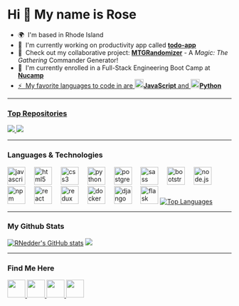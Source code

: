 <h1>Hi 👋 My name is Rose</h1> 

  <ul>
    <li>🌍  I'm based in Rhode Island</li>
    <li>🚀  I'm currently working on productivity app called <a href='https://rnedder.github.io/todo-app/'><b>todo-app</b></a></li>
    <li>🎴  Check out my collaborative project: <a href="https://mtg-random-commander.web.app"><b>MTGRandomizer</b></a> - A <i>Magic: The Gathering</i> Commander Generator!</li>
    <li>🧠  I'm currently enrolled in a Full-Stack Engineering Boot Camp at <a href="https://www.nucamp.co/"><b>Nucamp</b></li>
    <li>⚡  My favorite languages to code in are <img src="https://cdn.jsdelivr.net/gh/devicons/devicon@latest/icons/javascript/javascript-original.svg" height="20" alt="javascript logo" /><b>JavaScript</b> and <img src="https://cdn.jsdelivr.net/gh/devicons/devicon/icons/python/python-original.svg" height="20" alt="python logo"  /><b>Python</b></li>
  </ul>

<div align="left">
  <hr>
  <h3>Top Repositories</h3> 
  <a href="https://github.com/RNedder/todo-app" align="left" 
    <img src="https://github-readme-stats.vercel.app/api/pin/?username=RNedder&repo=todo-app&title_color=ec4899&text_color=000000&icon_color=0891b2&bg_color=ffffff&hide_border=true&locale=en" />
  </a>
  <a href="https://github.com/RNedder/MTGRandomizer" align="left">
    <img src="https://github-readme-stats.vercel.app/api/pin/?username=RNedder&repo=MTGRandomizer&title_color=ec4899&text_color=000000&icon_color=0891b2&bg_color=ffffff&hide_border=true&locale=en" />
  </a>
  <a href="https://github.com/RNedder/weather-app" align="left">
    <img src="https://github-readme-stats.vercel.app/api/pin/?username=RNedder&repo=weather-app&title_color=ec4899&text_color=000000&icon_color=0891b2&bg_color=ffffff&hide_border=true&locale=en" />
  </a>


<div align="left">
  <hr>
  <h3>Languages & Technologies </h3> 
  <img src="https://cdn.jsdelivr.net/gh/devicons/devicon@latest/icons/javascript/javascript-plain.svg" height="40" alt="javascript logo" />
  <img width="12" />
  <img src="https://cdn.jsdelivr.net/gh/devicons/devicon@latest/icons/html5/html5-plain.svg" height="40" alt="html5 logo"  />
  <img width="12" />
  <img src="https://cdn.jsdelivr.net/gh/devicons/devicon@latest/icons/css3/css3-plain.svg" height="40" alt="css3 logo"  />
  <img width="12" />
  <img src="https://cdn.jsdelivr.net/gh/devicons/devicon@latest/icons/python/python-plain.svg" height="40" alt="python logo"  />
  <img width="12" />
  <img src="https://cdn.jsdelivr.net/gh/devicons/devicon@latest/icons/postgresql/postgresql-plain.svg" height="40" alt="postgresql logo"  />
  <img width="12" />
  <img src="https://cdn.jsdelivr.net/gh/devicons/devicon/icons/sass/sass-original.svg" height="40" alt="sass logo"  />
  <img width="12" />
  <img src="https://cdn.jsdelivr.net/gh/devicons/devicon/icons/bootstrap/bootstrap-original.svg" height="40" alt="bootstrap logo"  />
  <img width="12" />  
  <img src="https://cdn.jsdelivr.net/gh/devicons/devicon@latest/icons/nodejs/nodejs-plain.svg" height="40" alt="node.js logo" />
  <img width="12">
  <img src="https://cdn.jsdelivr.net/gh/devicons/devicon@latest/icons/npm/npm-original-wordmark.svg" height="40" alt="npm logo" />
  <img width="12">
  <img src="https://cdn.jsdelivr.net/gh/devicons/devicon@latest/icons/react/react-original.svg" height="40" alt="react logo" />
  <img width ="12">
  <img src="https://cdn.jsdelivr.net/gh/devicons/devicon@latest/icons/redux/redux-original.svg" height="40" alt="redux logo" />
  <img width="12">
  <img src="https://cdn.jsdelivr.net/gh/devicons/devicon@latest/icons/docker/docker-plain.svg" height="40" alt="docker logo"  />
  <img width="12" />
  <img src="https://cdn.jsdelivr.net/gh/devicons/devicon@latest/icons/django/django-plain.svg" height="40" alt="django logo" />
  <img width="12">
  <img src="https://cdn.jsdelivr.net/gh/devicons/devicon@latest/icons/flask/flask-original.svg" height="40" alt="flask logo" />

  <a href="https://github.com/RNedder" align="left">
    <img src="https://github-readme-stats.vercel.app/api/top-langs/?username=RNedder&langs_count=10&title_color=ec4899&text_color=000000&icon_color=0891b2&bg_color=ffffff&hide_border=true&locale=en&custom_title=Top%20%Languages" alt="Top Languages" />
  </a>
</div>


<div align="left">
  <hr>
  <h3>My Github Stats</h3>
    <a href="http://www.github.com/RNedder"><img src="https://github-readme-stats.vercel.app/api?username=RNedder&show_icons=true&hide=&count_private=true&title_color=ec4899&text_color=000000&icon_color=0891b2&bg_color=ffffff&hide_border=true&show_icons=true" alt="RNedder's GitHub stats" /></a>
    <a href="http://www.github.com/RNedder"><img src="https://github-readme-streak-stats.herokuapp.com/?user=RNedder&stroke=000000&background=ffffff&ring=ec4899&fire=ec4899&currStreakNum=000000&currStreakLabel=ec4899&sideNums=000000&sideLabels=000000&dates=000000&hide_border=true" /></a>
</div>
    
<div align="left">
  <hr>
  <h3>Find Me Here</h3> 
    <a href="https://www.codepen.io/Rose-Nedder" target="_blank" rel="noreferrer">
    <picture>
    <source media="(prefers-color-scheme: dark)" srcset="https://raw.githubusercontent.com/danielcranney/readme-generator/main/public/icons/socials/codepen-dark.svg" />
    <source media="(prefers-color-scheme: light)" srcset="https://raw.githubusercontent.com/danielcranney/readme-generator/main/public/icons/socials/codepen.svg" />
    <img src="https://raw.githubusercontent.com/danielcranney/readme-generator/main/public/icons/socials/codepen.svg" width="40" height="40" />
    </picture>
    </a>
    <a href="https://www.github.com/RNedder" target="_blank" rel="noreferrer">
    <picture>
    <source media="(prefers-color-scheme: dark)" srcset="https://raw.githubusercontent.com/danielcranney/readme-generator/main/public/icons/socials/github-dark.svg" />
    <source media="(prefers-color-scheme: light)" srcset="https://raw.githubusercontent.com/danielcranney/readme-generator/main/public/icons/socials/github.svg" />
    <img src="https://raw.githubusercontent.com/danielcranney/readme-generator/main/public/icons/socials/github.svg" width="40" height="40" />
    </picture>
    </a>
    <a href="https://www.linkedin.com/in/rosenedder" target="_blank" rel="noreferrer">
    <picture>
    <source media="(prefers-color-scheme: dark)" srcset="https://raw.githubusercontent.com/danielcranney/readme-generator/main/public/icons/socials/linkedin-dark.svg" />
    <source media="(prefers-color-scheme: light)" srcset="https://raw.githubusercontent.com/danielcranney/readme-generator/main/public/icons/socials/linkedin.svg" />
    <img src="https://raw.githubusercontent.com/danielcranney/readme-generator/main/public/icons/socials/linkedin.svg" width="40" height="40" />
    </picture>
    </a>
    <a href="https://www.stackoverflow.com/users/25650035/rose-nedder" target="_blank" rel="noreferrer">
    <picture>
    <source media="(prefers-color-scheme: dark)" srcset="https://raw.githubusercontent.com/danielcranney/readme-generator/main/public/icons/socials/stackoverflow-dark.svg" />
    <source media="(prefers-color-scheme: light)" srcset="https://raw.githubusercontent.com/danielcranney/readme-generator/main/public/icons/socials/stackoverflow.svg" />
    <img src="https://raw.githubusercontent.com/danielcranney/readme-generator/main/public/icons/socials/stackoverflow.svg" width="40" height="40" />
    </picture>
    </a>
</div>

                  


        

    
                  


